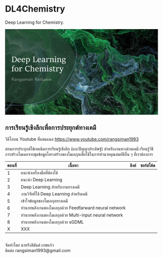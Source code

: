 # DL4Chemistry
Deep Learning for Chemistry.

<p align="center">
   <img alt="dl4chem-rangsiman" src="img/dl4chem-rangsiman.png" align=middle width="800pt" hight="100pt" /> 
<p/>

## การเรียนรู้เชิงลึกเพื่อการประยุกต์ทางเคมี

วิดีโอบน Youtube ที่แชนแนล https://www.youtube.com/rangsiman1993

สอนการประยุกต์ใช้เทคนิคการเรียนรู้เชิงลึก (และปัญญาประดิษฐ์) สำหรับงานทางด้านเคมี เรียนรู้วิธีการสร้างโมเดลจากชุดข้อมูลโครงสร้างของโมเลกุลเพื่อใช้ในการทำนายคุณสมบัติอื่น ๆ ที่เราต้องการ

| ตอนที่ | เนื้อหา| ลิงค์  | ซอร์สโค้ด |
|-----|-----|-----|-----|
|   1 | แนะนำเครื่องมือที่ต้องใช้ | | |
|   2 | แนะนำ Deep Learning | | |
|   3 | Deep Learning สำหรับงานทางเคมี | | |
|   4 | งานวิจัยที่ใช้ Deep Learning สำหรับเคมี | | |
|   5 | เข้าใจข้อมูลของโมเลกุลทางเคมี | | | 
|   6 | ทำนายพลังงานของโมเลกุลด้วย Feedfarward neural network | | |
|   7 | ทำนายพลังงานของโมเลกุลด้วย Multi-input neural network | | |
|   8 | ทำนายพลังงานของโมเลกุลด้วย sGDML | | |
|   X | XXX | | |

<br/>
จัดทำโดย นายรังสิมันต์ เกษแก้ว <br/>
ติดต่อ rangsiman1993@gmail.com
